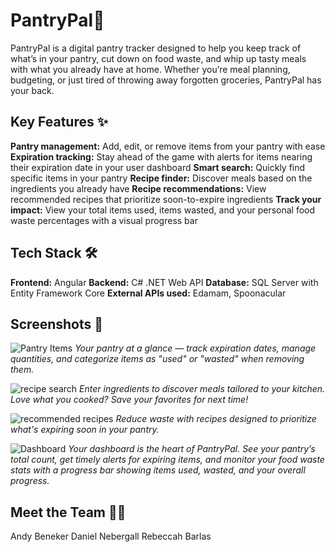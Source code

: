 # PantryPal🥫

PantryPal is a digital pantry tracker designed to help you keep track of what’s in your pantry, cut down on food waste, and whip up tasty meals with what you already have at home. Whether you’re meal planning, budgeting, or just tired of throwing away forgotten groceries, PantryPal has your back.

## Key Features ✨

**Pantry management:** Add, edit, or remove items from your pantry with ease
**Expiration tracking:** Stay ahead of the game with alerts for items nearing their expiration date in your user dashboard
**Smart search:** Quickly find specific items in your pantry
**Recipe finder:** Discover meals based on the ingredients you already have
**Recipe recommendations:** View recommended recipes that prioritize soon-to-expire ingredients
**Track your impact:** View your total items used, items wasted, and your personal food waste percentages with a visual progress bar

## Tech Stack 🛠️

**Frontend:** Angular
**Backend:** C# .NET Web API
**Database:** SQL Server with Entity Framework Core
**External APIs used:** Edamam, Spoonacular

## Screenshots 📸

![Pantry Items](https://github.com/user-attachments/assets/0a510858-1c85-4422-a5cb-2d8772d5ba9f)
*Your pantry at a glance — track expiration dates, manage quantities, and categorize items as "used" or "wasted" when removing them.*

![recipe search](https://github.com/user-attachments/assets/33f44d8a-1182-417b-83f5-c3bb7c5b5d5f)
*Enter ingredients to discover meals tailored to your kitchen. Love what you cooked? Save your favorites for next time!*

![recommended recipes](https://github.com/user-attachments/assets/3bce7ff9-d755-41d2-9bd4-8d3890963215)
*Reduce waste with recipes designed to prioritize what's expiring soon in your pantry.*

![Dashboard](https://github.com/user-attachments/assets/12f204b3-45a1-46f4-aaa9-a7e17e7acb30)
*Your dashboard is the heart of PantryPal. See your pantry’s total count, get timely alerts for expiring items, and monitor your food waste stats with a progress bar showing items used, wasted, and your overall progress.*

## Meet the Team 👩‍💻
Andy Beneker
Daniel Nebergall
Rebeccah Barlas
